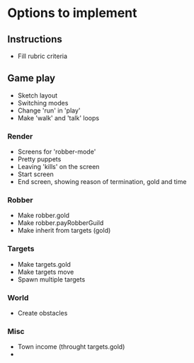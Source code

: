 # Options to implement


## Instructions

- Fill rubric criteria

## Game play
- Sketch layout
- Switching modes
- Change 'run' in 'play'
- Make 'walk' and 'talk' loops

### Render

- Screens for 'robber-mode'
- Pretty puppets
- Leaving 'kills' on the screen
- Start screen
- End screen, showing reason of termination, gold and time

### Robber
- Make robber.gold
- Make robber.payRobberGuild
- Make inherit from targets (gold)

### Targets

- Make targets.gold
- Make targets move
- Spawn multiple targets

### World
- Create obstacles

### Misc

- Town income (throught targets.gold)
-
